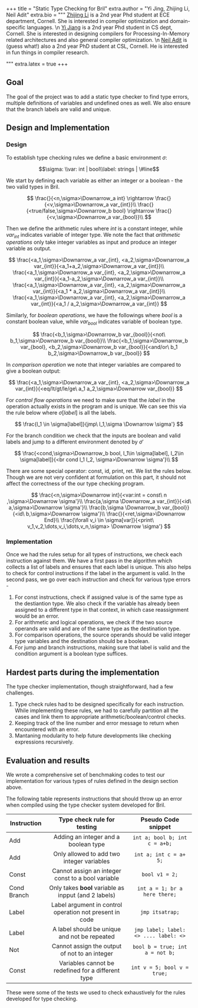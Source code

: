 +++
title = "Static Type Checking for Bril"
extra.author = "Yi Jing, Zhijing Li, Neil Adit"
extra.bio = """
[Zhijing Li](https://tissue3.github.io/) is a 2nd year Phd student at ECE department, Cornell. She is interested in compiler optimization and domain-specific languages. \n
[Yi Jiang](http://www.cs.cornell.edu/~yijiang/) is a 2nd year Phd student in CS dept, Cornell. She is interested in designing compilers for Processing-In-Memory related architectures and also general compiler optimization. \n
[Neil Adit](http://www.neiladit.com) is (guess what!) also a 2nd year PhD student at CSL, Cornell. He is interested in fun things in compiler research.

"""
extra.latex = true
+++



## Goal

The goal of the project was to add a static type checker to find type errors, multiple definitions of variables and undefined ones as well. We also ensure that the branch labels are valid and unique.



## Design and Implementation

### Design


To establish type checking rules we define a basic environment $\sigma$:

$$\sigma: \\var: int | bool\\label: strings | \#line$$

We start by defining each variable as either an integer or a boolean - the two valid types in Bril.

$$ \frac{}{<n,\sigma>\Downarrow_a int} \rightarrow \frac{}{<v,\sigma>\Downarrow_a var_{int}}\\ \frac{}{<true/false,\sigma>\Downarrow_b bool} \rightarrow \frac{}{<v,\sigma>\Downarrow_a var_{bool}}\\ $$


Then we define the arithmetic rules where $int$ is a constant integer, while $var_{int}$ indicates variable of integer type. We note the fact that *arithmetic operations* only take integer variables as input and produce an integer variable as output.

$$ \frac{<a_1,\sigma>\Downarrow_a var_{int}, <a_2,\sigma>\Downarrow_a var_{int}}{<a_1+a_2,\sigma>\Downarrow_a var_{int}}\\ \frac{<a_1,\sigma>\Downarrow_a var_{int}, <a_2,\sigma>\Downarrow_a var_{int}}{<a_1-a_2,\sigma>\Downarrow_a var_{int}}\\ \frac{<a_1,\sigma>\Downarrow_a var_{int}, <a_2,\sigma>\Downarrow_a var_{int}}{<a_1 * a_2,\sigma>\Downarrow_a var_{int}}\\ \frac{<a_1,\sigma>\Downarrow_a var_{int}, <a_2,\sigma>\Downarrow_a var_{int}}{<a_1 / a_2,\sigma>\Downarrow_a var_{int}} $$

Similarly, for *boolean operations*, we have the followings where  $bool$ is a constant boolean value, while $var_{bool}$ indicates variable of boolean type.

$$ \frac{<b_1,\sigma>\Downarrow_b var_{bool}}{<not\ b_1,\sigma>\Downarrow_b var_{bool}}\\ \frac{<b_1,\sigma>\Downarrow_b var_{bool}, <b_2,\sigma>\Downarrow_b var_{bool}}{<and/or\ b_1 b_2,\sigma>\Downarrow_b var_{bool}} $$

In *comparison operation* we note that integer variables are compared to give a boolean output:

$$ \frac{<a_1,\sigma>\Downarrow_a var_{int}, <a_2,\sigma>\Downarrow_a var_{int}}{<eq/lt/gt/le/ge\ a_1 a_2,\sigma>\Downarrow var_{bool}} $$

For *control flow operations* we need to make sure that the $label$ in the operation actually exists in the program and is unique. We can see this via the rule below where $\sigma[label]$ is all the labels.

$$ \frac{l_1 \in \sigma[label]}{jmp\ l_1,\sigma \Downarrow \sigma'} $$

For the branch condition we check that the inputs are boolean and valid labels and jump to a different environment denoted by $\sigma'$

$$ \frac{<cond,\sigma>\Downarrow_b bool, l_1\in \sigma[label], l_2\in \sigma[label]}{<br cond l_1 l_2, \sigma>\Downarrow \sigma'}\\ $$

There are some special operator: const, id, print, ret. We list the rules below. Though we are not very confident at formulation on this part, it should not affect the correctness of the our type checking program.

$$ \frac{<n,\sigma>\Downarrow int}{<var:int = const\ n ,\sigma>\Downarrow \sigma'}\\ \frac{a,\sigma \Downarrow_a var_{int}}{<id\ a,\sigma>\Downarrow \sigma'}\\ \frac{b,\sigma \Downarrow_b var_{bool}}{<id\ b,\sigma>\Downarrow \sigma'}\\ \frac{}{<ret,\sigma>\Downarrow End}\\ \frac{\forall v_i \in \sigma[var]}{<print\ v_1,v_2,\dots,v_i,\dots,v_n,\sigma> \Downarrow \sigma'} $$



### Implementation

Once we had the rules setup for all types of instructions, we check each instruction against them. We have a first pass in the algorithm which collects a list of labels and ensures that each label is unique. This also helps to check for control instructions if the label in the argument is valid.  In the second pass, we go over each instruction and check for various type errors - 

1. For const instructions, check if assigned value is of the same type as the destiantion type. We also check if the variable has already been assigned to a different type in that context, in which case reassignment would be an error.
2. For arithmetic and logical operations, we check if the two source operands are valid and are of the same type as the destination type.
3. For comparison operations, the source operands should be valid integer type variables and the destination should be a boolean.
4. For jump and branch instructions, making sure that label is valid and the condition argument is a boolean type suffices.



## Hardest parts during the implementation

The type checker implementation, though straightforward, had a few challenges. 

1. Type check rules had to be designed specifically for each instruction. While implementing these rules, we had to carefully partition all the cases and link them to appropriate arithmetic/boolean/control checks.
2. Keeping track of the line number and error message to return when encountered with an error.
3. Mantaning modularity to help future developments like checking expressions recursively.



## Evaluation and results

We wrote a comprehensive set of benchmaking codes to test our implementation for various types of rules defined in the design section above. 

The following table represents instructions that should throw up an error when compiled using the type checker system developed for Bril.


| Instruction |                 Type check rule for testing                  |  Pseudo Code snippet  |
| ----------- | :----------------------------------------------------------: | :------: |
| Add         | Adding an integer and a boolean type | ` int a; bool b; int c = a+b; ` |
| Add | Only allowed to add two integer variables | `int a; int c = a+ 5;` |
| Const | Cannot assign an integer const to a bool variable | `bool v1 = 2;` |
| Cond Branch | Only takes **bool** variable as inpput (and 2 labels) | `int a = 1; br a here there;` |
| Label | Label argument in control operation not present in code | `jmp itsatrap;` |
| Label | A label should be unique and not be repeated | `jmp label; label: <> .... label: <>` |
| Not | Cannot assign the output of not to an integer | `bool b = true; int a = not b;` |
| Const       | Variables cannot be redefined for a different type | `int v = 5; bool v = true;` |

These were some of the tests we used to check exhaustively for the rules developed for type checking.








